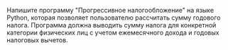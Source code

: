 Напишите программу "Прогрессивное налогообложение" на языке Python, которая позволяет пользователю рассчитать сумму годового налога. 
Программа должна выводить сумму налога для конкретной категории физических лиц с учетом ежемесячного дохода и годовых налоговых вычетов.
